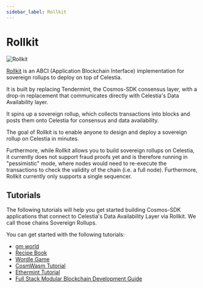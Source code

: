 ```yaml
---
sidebar_label: Rollkit
---
```


# Rollkit

![Rollkit](/img/Rollkit.png)

[Rollkit](https://rollkit.dev) is an ABCI
(Application Blockchain Interface) implementation for sovereign
rollups to deploy on top of Celestia.

It is built by replacing Tendermint, the Cosmos-SDK
consensus layer, with a drop-in replacement that
communicates directly with Celestia's Data Availability layer.

It spins up a sovereign rollup, which collects transactions into blocks and
posts them onto Celestia for consensus and data availability.

The goal of Rollkit is to enable anyone to design and
deploy a sovereign rollup on Celestia in minutes.

Furthermore, while Rollkit allows you to build sovereign rollups
on Celestia, it currently does not support fraud proofs yet and is
therefore running in "pessimistic" mode, where nodes would need to
re-execute the transactions to check the validity of the chain
(i.e. a full node). Furthermore, Rollkit currently only supports
a single sequencer.

## Tutorials

The following tutorials will help you get started building
Cosmos-SDK applications that connect to Celestia's Data Availability
Layer via Rollkit. We call those chains Sovereign Rollups.

You can get started with the following tutorials:

- [gm world](https://rollkit.dev/docs/tutorials/gm-world)
- [Recipe Book](https://rollkit.dev/docs/tutorials/recipe-book)
- [Wordle Game](https://rollkit.dev/docs/tutorials/wordle)
- [CosmWasm Tutorial](https://rollkit.dev/docs/tutorials/cosmwasm)
- [Ethermint Tutorial](https://rollkit.dev/docs/tutorials/ethermint)
- [Full Stack Modular Blockchain Development Guide](./full-stack-modular-development-guide.md/)
